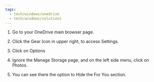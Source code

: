 ```yaml
---
tags:
  - tech/windows/onedrive
  - tech/windows/solutions
---
```


1) Go to your OneDrive main browser page.

2) Click the Gear Icon in upper right, to access Settings.

3) Click on Options

4) Ignore the Manage Storage page, and on the left side menu, click on Photos.

5) You can see there the option to Hide the For You section.



